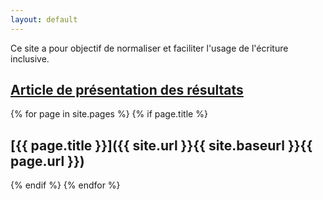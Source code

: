 ```yaml
---
layout: default
---
```


Ce site a pour objectif de normaliser et faciliter l'usage de l'écriture inclusive.

## [Article de présentation des résultats](https://medium.com/@matti_sg_fr/point-médian-final-point-dhyphénation-3f749c32b659)

{% for page in site.pages %}
{% if page.title %}
## [{{ page.title }}]({{ site.url }}{{ site.baseurl }}{{ page.url }})
{% endif %}
{% endfor %}
